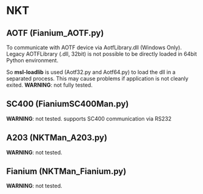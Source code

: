 # NKT

## AOTF (Fianium_AOTF.py)
To communicate with AOTF device via AotfLibrary.dll (Windows Only).
Legacy AOTFLibrary (.dll, 32bit) is not possible to be directly loaded in 64bit Python environment.

So __msl-loadlib__ is used (Aotf32.py and Aotf64.py) to load the dll in a separated process.
This may cause problems if application is not cleanly exited.
__WARNING__: not fully tested.

## SC400 (FianiumSC400Man.py)
__WARNING__: not tested.
supports SC400 communication via RS232

## A203 (NKTMan_A203.py)
__WARNING__: not tested.

## Fianium (NKTMan_Fianium.py)
__WARNING__: not tested.
